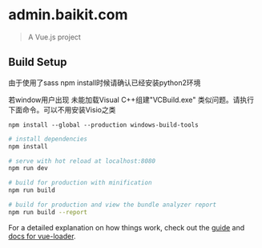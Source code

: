 # admin.baikit.com

> A Vue.js project

## Build Setup

由于使用了sass npm install时候请确认已经安装python2环境

若window用户出现  未能加载Visual C++组建"VCBuild.exe" 类似问题。请执行下面命令。可以不用安装Visio之类
  
    npm install --global --production windows-build-tools


``` bash
# install dependencies
npm install

# serve with hot reload at localhost:8080
npm run dev

# build for production with minification
npm run build

# build for production and view the bundle analyzer report
npm run build --report
```

For a detailed explanation on how things work, check out the [guide](http://vuejs-templates.github.io/webpack/) and [docs for vue-loader](http://vuejs.github.io/vue-loader).
